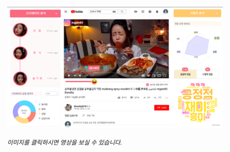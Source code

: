 [![video](../../Images/계획UI.png)](https://www.youtube.com/watch?v=ypQIRBD6Aeo)
###### 이미지를 클릭하시면 영상을 보실 수 있습니다.
